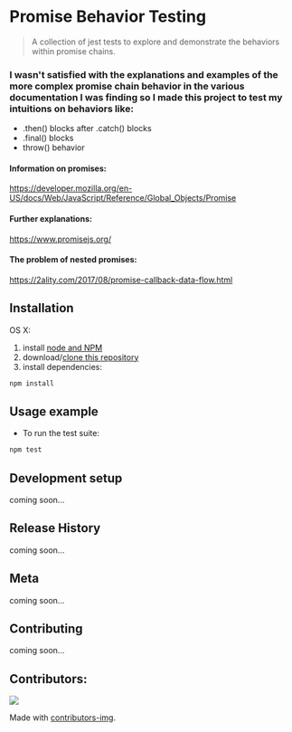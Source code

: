 # Promise Behavior Testing

> A collection of jest tests to explore and demonstrate the behaviors within promise chains.

### I wasn't satisfied with the explanations and examples of the more complex promise chain behavior in the various documentation I was finding so I made this project to test my intuitions on behaviors like:
* .then() blocks after .catch() blocks
* .final() blocks
* throw() behavior

#### Information on promises:
https://developer.mozilla.org/en-US/docs/Web/JavaScript/Reference/Global_Objects/Promise
#### Further explanations: 
https://www.promisejs.org/

#### The problem of nested promises:
https://2ality.com/2017/08/promise-callback-data-flow.html

## Installation

OS X:
1. install <a href="https://docs.npmjs.com/downloading-and-installing-node-js-and-npm">node and NPM</a>
2. download/<a href="https://docs.github.com/en/repositories/creating-and-managing-repositories/cloning-a-repository">clone this repository</a>
3. install dependencies:
```sh
npm install
```

## Usage example

- To run the test suite:
```sh
npm test
```

## Development setup
coming soon...

## Release History
coming soon...

## Meta
coming soon...

## Contributing
coming soon...

## Contributors:
<a href = "https://github.com/NylonEric/promise-tests/graphs/contributors">
  <img src = "https://contrib.rocks/image?repo=NylonEric/promise-tests"/>
</a>

Made with [contributors-img](https://contrib.rocks).